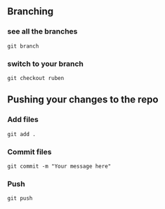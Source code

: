 ## Branching
### see all the branches
```git branch```

### switch to your branch
```git checkout ruben```

## Pushing your changes to the repo
### Add files

```git add . ```

### Commit files
```git commit -m "Your message here"```

### Push 

```git push```

